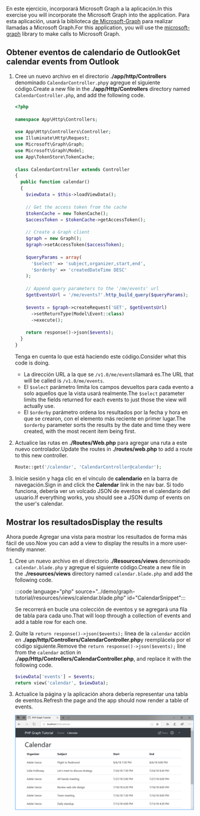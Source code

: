 <!-- markdownlint-disable MD002 MD041 -->

<span data-ttu-id="d81e8-101">En este ejercicio, incorporará Microsoft Graph a la aplicación.</span><span class="sxs-lookup"><span data-stu-id="d81e8-101">In this exercise you will incorporate the Microsoft Graph into the application.</span></span> <span data-ttu-id="d81e8-102">Para esta aplicación, usará la biblioteca [de Microsoft-Graph](https://github.com/microsoftgraph/msgraph-sdk-php) para realizar llamadas a Microsoft Graph.</span><span class="sxs-lookup"><span data-stu-id="d81e8-102">For this application, you will use the [microsoft-graph](https://github.com/microsoftgraph/msgraph-sdk-php) library to make calls to Microsoft Graph.</span></span>

## <a name="get-calendar-events-from-outlook"></a><span data-ttu-id="d81e8-103">Obtener eventos de calendario de Outlook</span><span class="sxs-lookup"><span data-stu-id="d81e8-103">Get calendar events from Outlook</span></span>

1. <span data-ttu-id="d81e8-104">Cree un nuevo archivo en el directorio **./app/http/Controllers** denominado `CalendarController.php`y agregue el siguiente código.</span><span class="sxs-lookup"><span data-stu-id="d81e8-104">Create a new file in the **./app/Http/Controllers** directory named `CalendarController.php`, and add the following code.</span></span>

    ```php
    <?php

    namespace App\Http\Controllers;

    use App\Http\Controllers\Controller;
    use Illuminate\Http\Request;
    use Microsoft\Graph\Graph;
    use Microsoft\Graph\Model;
    use App\TokenStore\TokenCache;

    class CalendarController extends Controller
    {
      public function calendar()
      {
        $viewData = $this->loadViewData();

        // Get the access token from the cache
        $tokenCache = new TokenCache();
        $accessToken = $tokenCache->getAccessToken();

        // Create a Graph client
        $graph = new Graph();
        $graph->setAccessToken($accessToken);

        $queryParams = array(
          '$select' => 'subject,organizer,start,end',
          '$orderby' => 'createdDateTime DESC'
        );

        // Append query parameters to the '/me/events' url
        $getEventsUrl = '/me/events?'.http_build_query($queryParams);

        $events = $graph->createRequest('GET', $getEventsUrl)
          ->setReturnType(Model\Event::class)
          ->execute();

        return response()->json($events);
      }
    }
    ```

    <span data-ttu-id="d81e8-105">Tenga en cuenta lo que está haciendo este código.</span><span class="sxs-lookup"><span data-stu-id="d81e8-105">Consider what this code is doing.</span></span>

    - <span data-ttu-id="d81e8-106">La dirección URL a la que se `/v1.0/me/events`llamará es.</span><span class="sxs-lookup"><span data-stu-id="d81e8-106">The URL that will be called is `/v1.0/me/events`.</span></span>
    - <span data-ttu-id="d81e8-107">El `$select` parámetro limita los campos devueltos para cada evento a solo aquellos que la vista usará realmente.</span><span class="sxs-lookup"><span data-stu-id="d81e8-107">The `$select` parameter limits the fields returned for each events to just those the view will actually use.</span></span>
    - <span data-ttu-id="d81e8-108">El `$orderby` parámetro ordena los resultados por la fecha y hora en que se crearon, con el elemento más reciente en primer lugar.</span><span class="sxs-lookup"><span data-stu-id="d81e8-108">The `$orderby` parameter sorts the results by the date and time they were created, with the most recent item being first.</span></span>

1. <span data-ttu-id="d81e8-109">Actualice las rutas en **./Routes/Web.php** para agregar una ruta a este nuevo controlador.</span><span class="sxs-lookup"><span data-stu-id="d81e8-109">Update the routes in **./routes/web.php** to add a route to this new controller.</span></span>

    ```php
    Route::get('/calendar', 'CalendarController@calendar');
    ```

1. <span data-ttu-id="d81e8-110">Inicie sesión y haga clic en el vínculo de **calendario** en la barra de navegación.</span><span class="sxs-lookup"><span data-stu-id="d81e8-110">Sign in and click the **Calendar** link in the nav bar.</span></span> <span data-ttu-id="d81e8-111">Si todo funciona, debería ver un volcado JSON de eventos en el calendario del usuario.</span><span class="sxs-lookup"><span data-stu-id="d81e8-111">If everything works, you should see a JSON dump of events on the user's calendar.</span></span>

## <a name="display-the-results"></a><span data-ttu-id="d81e8-112">Mostrar los resultados</span><span class="sxs-lookup"><span data-stu-id="d81e8-112">Display the results</span></span>

<span data-ttu-id="d81e8-113">Ahora puede Agregar una vista para mostrar los resultados de forma más fácil de uso.</span><span class="sxs-lookup"><span data-stu-id="d81e8-113">Now you can add a view to display the results in a more user-friendly manner.</span></span>

1. <span data-ttu-id="d81e8-114">Cree un nuevo archivo en el directorio **./Resources/views** denominado `calendar.blade.php` y agregue el siguiente código.</span><span class="sxs-lookup"><span data-stu-id="d81e8-114">Create a new file in the **./resources/views** directory named `calendar.blade.php` and add the following code.</span></span>

    :::code language="php" source="../demo/graph-tutorial/resources/views/calendar.blade.php" id="CalendarSnippet":::

    <span data-ttu-id="d81e8-115">Se recorrerá en bucle una colección de eventos y se agregará una fila de tabla para cada uno.</span><span class="sxs-lookup"><span data-stu-id="d81e8-115">That will loop through a collection of events and add a table row for each one.</span></span>

1. <span data-ttu-id="d81e8-116">Quite la `return response()->json($events);` línea de la `calendar` acción en **./app/http/Controllers/CalendarController.php**y reemplácela por el código siguiente.</span><span class="sxs-lookup"><span data-stu-id="d81e8-116">Remove the `return response()->json($events);` line from the `calendar` action in **./app/Http/Controllers/CalendarController.php**, and replace it with the following code.</span></span>

    ```php
    $viewData['events'] = $events;
    return view('calendar', $viewData);
    ```

1. <span data-ttu-id="d81e8-117">Actualice la página y la aplicación ahora debería representar una tabla de eventos.</span><span class="sxs-lookup"><span data-stu-id="d81e8-117">Refresh the page and the app should now render a table of events.</span></span>

    ![Captura de pantalla de la tabla de eventos](./images/add-msgraph-01.png)
